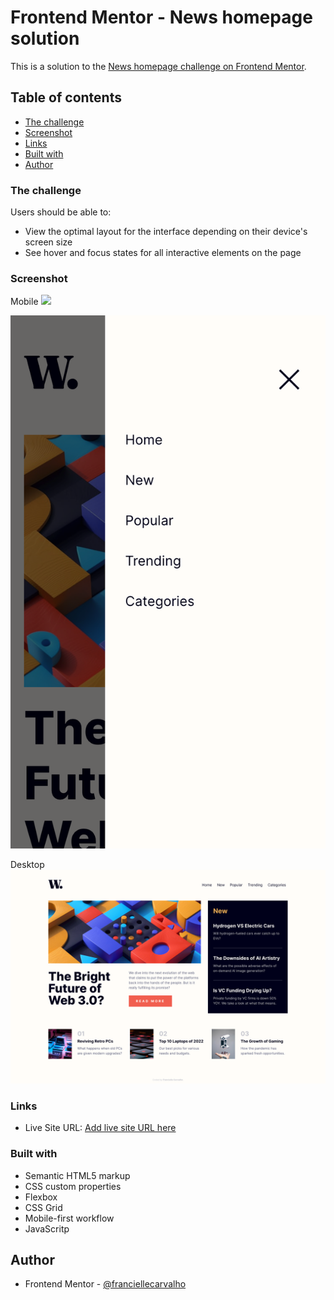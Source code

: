 # Frontend Mentor - News homepage solution

This is a solution to the [News homepage challenge on Frontend Mentor](https://www.frontendmentor.io/challenges/news-homepage-H6SWTa1MFl).

## Table of contents

- [The challenge](#the-challenge)
- [Screenshot](#screenshot)
- [Links](#links)
- [Built with](#built-with)
- [Author](#author)

### The challenge

Users should be able to:

- View the optimal layout for the interface depending on their device's screen size
- See hover and focus states for all interactive elements on the page

### Screenshot

Mobile
![](./screenshot-mobile.jpg)

![](./screenshot-mobile-menu.jpg)

Desktop
![](./screenshot.jpg)

### Links

- Live Site URL: [Add live site URL here](https://franciellecarvalho.github.io/news-homepage-main/)

### Built with

- Semantic HTML5 markup
- CSS custom properties
- Flexbox
- CSS Grid
- Mobile-first workflow
- JavaScritp

## Author

- Frontend Mentor - [@franciellecarvalho](https://www.frontendmentor.io/profile/franciellecarvalho)

